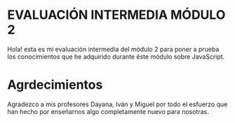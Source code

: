 
# EVALUACIÓN INTERMEDIA MÓDULO 2 
Hola! esta es mi evaluación intermedia del módulo 2 para poner a prueba los conocimientos que he adquirido durante éste módulo sobre JavaScript.

# Agrdecimientos 
Agradezco a mis profesores Dayana, Iván y Miguel por todo el esfuerzo que han hecho por enseñarnos algo completamente nuevo para nosotras.
